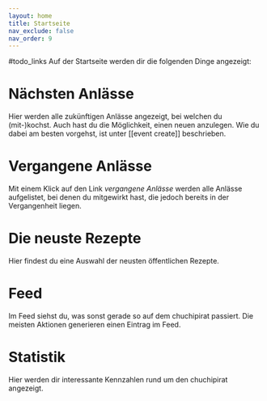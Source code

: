 ```yaml
---
layout: home
title: Startseite
nav_exclude: false
nav_order: 9
---
```


#todo_links
Auf der Startseite werden dir die folgenden Dinge angezeigt:

# Nächsten Anlässe

Hier werden alle zukünftigen Anlässe angezeigt, bei welchen du (mit-)kochst. Auch hast du die Möglichkeit, einen neuen anzulegen. Wie du dabei am besten vorgehst, ist unter [[event create]] beschrieben.

# Vergangene Anlässe

Mit einem Klick auf den Link _vergangene Anlässe_ werden alle Anlässe aufgelistet, bei denen du mitgewirkt hast, die jedoch bereits in der Vergangenheit liegen.

# Die neuste Rezepte

Hier findest du eine Auswahl der neusten öffentlichen Rezepte.

# Feed

Im Feed siehst du, was sonst gerade so auf dem chuchipirat passiert. Die meisten Aktionen generieren einen Eintrag im Feed.

# Statistik

Hier werden dir interessante Kennzahlen rund um den chuchipirat angezeigt.
